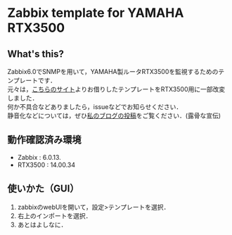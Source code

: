 # Zabbix template for YAMAHA RTX3500
## What's this?
Zabbix6.0でSNMPを用いて，YAMAHA製ルータRTX3500を監視するためのテンプレートです．<br/>
元々は，[こちらのサイト](https://sukejob.com/contents/pc/zabbix-template.html)よりお借りしたテンプレートをRTX3500用に一部改変しました．<br/>
何か不具合などありましたら，issueなどでお知らせください．<br/>
静音化などについては，ぜひ[私のブログの投稿](https://mame77.com/posts/0006-rtx3500-lower-noise/)をご覧ください．(露骨な宣伝)

## 動作確認済み環境
- Zabbix : 6.0.13.
- RTX3500 : 14.00.34

## 使いかた（GUI）
1. zabbixのwebUIを開いて，設定>テンプレートを選択．
2. 右上のインポートを選択．
3. あとはよしなに．

